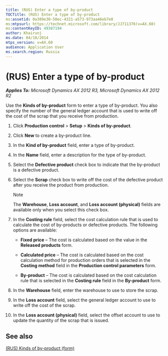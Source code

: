 ```yaml
---
title: (RUS) Enter a type of by-product
TOCTitle: (RUS) Enter a type of by-product
ms:assetid: 0a389e30-50ec-4321-a573-973aa46eb7e8
ms:mtpsurl: https://technet.microsoft.com/library/JJ711376(v=AX.60)
ms:contentKeyID: 49387194
author: Khairunj
ms.date: 04/18/2014
mtps_version: v=AX.60
audience: Application User
ms.search.region: Russia
---
```


# (RUS) Enter a type of by-product 


_**Applies To:** Microsoft Dynamics AX 2012 R3, Microsoft Dynamics AX 2012 R2_

Use the **Kinds of by-product** form to enter a type of by-product. You also specify the number of the general ledger account that is used to write off the cost of the scrap that you receive from production.

1.  Click **Production control** \> **Setup** \> **Kinds of by-product**.

2.  Click **New** to create a by-product line.

3.  In the **Kind of by-product** field, enter a type of by-product.

4.  In the **Name** field, enter a description for the type of by-product.

5.  Select the **Defective product** check box to indicate that the by-product is a defective product.

6.  Select the **Scrap** check box to write off the cost of the defective product after you receive the product from production.
    

    > [!NOTE]
    > <P>The <STRONG>Warehouse</STRONG>, <STRONG>Loss account</STRONG>, and <STRONG>Loss account (physical)</STRONG> fields are available only when you select this check box.</P>



7.  In the **Costing rule** field, select the cost calculation rule that is used to calculate the cost of by-products or defective products. The following options are available:
    
      - **Fixed price** – The cost is calculated based on the value in the **Released products** form.
    
      - **Calculated price** – The cost is calculated based on the cost calculation method for production orders that is selected in the **Costing method** field in the **Production control parameters** form.
    
      - **By-product** – The cost is calculated based on the cost calculation rule that is selected in the **Costing rule** field in the **By-product** form.

8.  In the **Warehouse** field, enter the warehouse to use to store the scrap.

9.  In the **Loss account** field, select the general ledger account to use to write off the cost of the scrap.

10. In the **Loss account (physical)** field, select the offset account to use to update the quantity of the scrap that is issued.

## See also

[(RUS) Kinds of by-product (form)](https://technet.microsoft.com/library/jj711686\(v=ax.60\))

  



